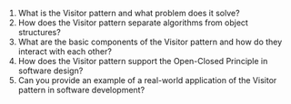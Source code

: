 

1. What is the Visitor pattern and what problem does it solve?
2. How does the Visitor pattern separate algorithms from object structures?
3. What are the basic components of the Visitor pattern and how do they interact with each other?
4. How does the Visitor pattern support the Open-Closed Principle in software design?
5. Can you provide an example of a real-world application of the Visitor pattern in software development?